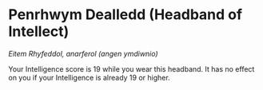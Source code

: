 # Penrhwym Dealledd (Headband of Intellect)

*Eitem Rhyfeddol, anarferol (angen ymdiwnio)*

Your Intelligence score is 19 while you wear this headband. It has no effect on you if your Intelligence is already 19 or higher.